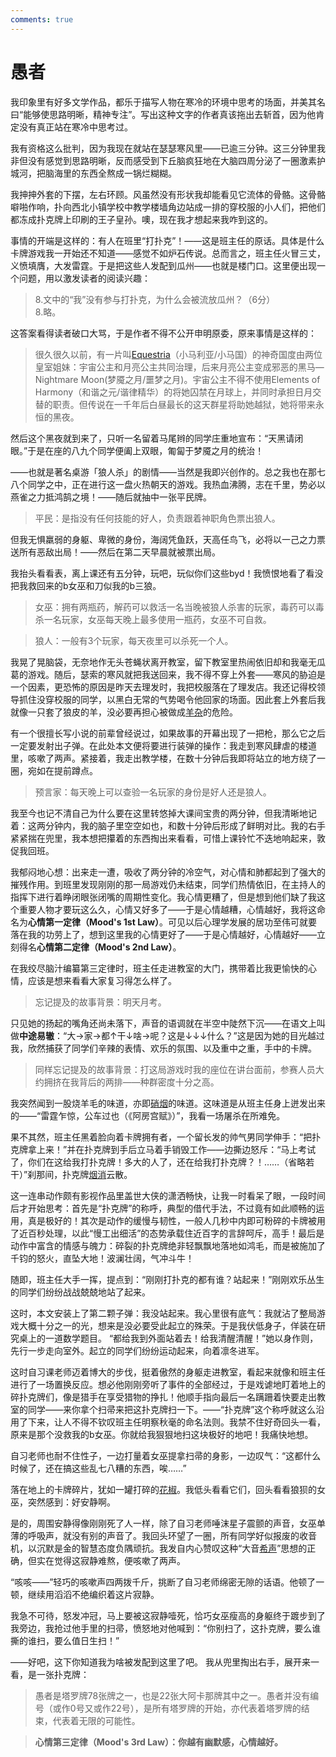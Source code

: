 ```yaml
---
comments: true
---
```

# 愚者

我印象里有好多文学作品，都乐于描写人物在寒冷的环境中思考的场面，并美其名曰“能够使思路明晰，精神专注”。写出这种文字的作者真该拖出去斩首，因为他肯定没有真正站在寒冷中思考过。

我有资格这么批判，因为我现在就站在瑟瑟寒风里——已逾三分钟。这三分钟里我非但没有感觉到思路明晰，反而感受到下丘脑疯狂地在大脑四周分泌了一圈激素护城河，把脑海里的东西全熬成一锅烂糊糊。

我抻抻外套的下摆，左右环顾。风虽然没有形状我却能看见它流体的骨骼。这骨骼噼啪作响，扑向西北小镇学校中教学楼墙角边站成一排的穿校服的小人们，把他们都冻成扑克牌上印刷的王子皇孙。噢，现在我才想起来我咋到这的。

事情的开端是这样的：有人在班里“打扑克”！——这是班主任的原话。具体是什么卡牌游戏我一开始还不知道——感觉不如炉石传说。总而言之，班主任火冒三丈，义愤填膺，大发雷霆。于是把这些人发配到瓜州——也就是楼门口。这里便出现一个问题，用以激发读者的阅读兴趣：

>8.文中的“我”没有参与打扑克，为什么会被流放瓜州？（6分）  
8.略。

这答案看得读者破口大骂，于是作者不得不公开申明原委，原来事情是这样的：

>很久很久以前，有一片叫[Equestria](https://fimtale.com/)（小马利亚/小马国）的神奇国度由两位皇室姐妹：宇宙公主和月亮公主共同治理，后来月亮公主变成邪恶的黑马—Nightmare Moon(梦魇之月/噩梦之月)。宇宙公主不得不使用Elements of Harmony（和谐之元/谐律精华）的将她囚禁在月球上，并同时承担日月交替的职责。但传说在一千年后白昼最长的这天群星将助她越狱，她将带来永恒的黑夜。

然后这个黑夜就到来了，只听一名留着马尾辫的同学庄重地宣布：“天黑请闭眼。”于是在座的八九个同学便阖上双眼，匍匐于梦魇之月的统治！

——也就是著名桌游「狼人杀」的剧情——当然是我即兴创作的。总之我也在那七八个同学之中，正在进行这一盘火热朝天的游戏。我热血沸腾，志在千里，势必以燕雀之力抵鸿鹄之境！——随后就抽中一张平民牌。

>平民：是指没有任何技能的好人，负责跟着神职角色票出狼人。

但我无惧羸弱的身躯、卑微的身份，海阔凭鱼跃，天高任鸟飞，必将以一己之力票送所有恶敌出局！——然后在第二天早晨就被票出局。

我抬头看看表，离上课还有五分钟，玩吧，玩似你们这些byd！我愤恨地看了看没把我救回来的b女巫和刀似我的b三狼。

>女巫：拥有两瓶药，解药可以救活一名当晚被狼人杀害的玩家，毒药可以毒杀一名玩家，女巫每天晚上最多使用一瓶药，女巫不可自救。

>狼人：一般有3个玩家，每天夜里可以杀死一个人。

我晃了晃脑袋，无奈地作无头苍蝇状离开教室，留下教室里热闹依旧却和我毫无瓜葛的游戏。随后，瑟索的寒风就把我送回来，我不得不穿上外套——寒风的胁迫是一个因素，更恐怖的原因是昨天去理发时，我把校服落在了理发店。我还记得校领导抓住没穿校服的同学，以黑白无常的气势喝令他回家的场面。因此套上外套后我就像一只套了狼皮的羊，没必要再担心被做成[羊杂](https://shrike-505.github.io/thoughts/Gut/)的危险。

有一个很擅长写小说的前辈曾经说过，如果故事的开幕出现了一把枪，那么它之后一定要发射出子弹。在此处本文便将要进行装弹的操作：我走到寒风肆虐的楼道里，咳嗽了两声。紧接着，我走出教学楼，在数十分钟后我即将站立的地方绕了一圈，宛如在提前蹲点。

>预言家：每天晚上可以查验一名玩家的身份是好人还是狼人。

我至今也记不清自己为什么要在这里转悠掉大课间宝贵的两分钟，但我清晰地记着：这两分钟内，我的脑子里空空如也，和数十分钟后形成了鲜明对比。我的右手紧紧揣在兜里，我本想把攥着的东西掏出来看看，可惜上课铃忙不迭地响起来，敦促我回班。

我郁闷地心想：出来走一遭，吸收了两分钟的冷空气，对心情和肺都起到了强大的摧残作用。到班里发现刚刚的那一局游戏仍未结束，同学们热情依旧，在主持人的指挥下进行着睁闭眼张闭嘴的周期性变化。我心情更糟了，但是想到他们缺了我这个重要人物才要玩这么久，心情又好多了——于是心情越糟，心情越好，我将这命名为**心情第一定律（Mood's 1st Law）**。可见以后心理学发展的居功至伟可就要落在我的功劳上了，想到这里我的心情更好了——于是心情越好，心情越好——立刻得名**心情第二定律（Mood's 2nd Law）**。

在我绞尽脑汁编纂第三定律时，班主任走进教室的大门，携带着比我更愉快的心情，应该是想来看看大家复习得怎么样了。

>忘记提及的故事背景：明天月考。

只见她的扬起的嘴角还尚未落下，声音的语调就在半空中陡然下沉——在语文上叫做**中途易辙**：“大→家→都↑干↓啥→呢？这是↓↓↓什么？”这是因为她的目光越过我，欣然捕获了同学们辛辣的表情、欢乐的氛围、以及重中之重，手中的卡牌。

>同样忘记提及的故事背景：打这局游戏时我的座位在讲台面前，参赛人员大约拥挤在我背后的两排——种群密度十分之高。

我突然闻到一股烧羊毛的味道，亦即[硝烟](https://shrike-505.github.io/stories/Gunpowdersmoke/)的味道。这味道是从班主任身上迸发出来的——“雷霆乍惊，公车过也（《阿房宫赋》）”，我看一场屠杀在所难免。

果不其然，班主任黑着脸向着卡牌拥有者，一个留长发的帅气男同学伸手：“把扑克牌拿上来！”并在扑克牌到手后立马着手销毁工作——边撕边怒斥：“马上考试了，你们在这给我打扑克牌！多大的人了，还在给我打扑克牌？！……（省略若干）”刹那间，扑克牌[烟消](https://shrike-505.github.io/stories/Vanishment/)云散。

这一连串动作颇有影视作品里盖世大侠的潇洒畅快，让我一时看呆了眼，一段时间后才开始思考：首先是“扑克牌”的称呼，典型的借代手法，不过竟有如此顺畅的运用，真是极好的！其次是动作的缓慢与韧性，一般人几秒中内即可粉碎的卡牌被用了近百秒处理，以此“慢工出细活”的态势承载住近百字的言辞呵斥，高手！最后是动作中富含的情感与魄力：碎裂的扑克牌绝非轻飘飘地落地如鸿毛，而是被施加了千钧的怒火，直坠大地！波澜壮阔，气冲斗牛！

随即，班主任大手一挥，提点到：“刚刚打扑克的都有谁？站起来！”刚刚欢乐丛生的同学们纷纷战战兢兢地站了起来。

这时，本文安装上了第二颗子弹：我没站起来。我心里很有底气：我就沾了整局游戏大概十分之一的光，想来是没必要受此起立的殊荣。于是我伏低身子，佯装在研究桌上的一道数学题目。
“都给我到外面站着去！给我清醒清醒！”她以身作则，先行一步走向室外。起立的同学们纷纷运动起来，向着凛冬进军。

这时自习课老师迈着博大的步伐，挺着傲然的身躯走进教室，看起来就像和班主任进行了一场置换反应。想必他刚刚旁听了事件的全部经过，于是戏谑地盯着地上的碎扑克牌们，像是猎手在享受猎物的挣扎！他顺手指向最后一名蹒跚着快要走出教室的同学——来你拿个扫帚来把这扑克牌扫一下。——“扑克牌”这个称呼就这么沿用了下来，让人不得不钦叹班主任明察秋毫的命名法则。我禁不住好奇回头一看，原来是那个没救我的b女巫。你就给我狠狠地扫这块极好的地吧！我痛快地想。

自习老师也耐不住性子，一边打量着女巫提拿扫帚的身影，一边叹气：“这都什么时候了，还在搞这些乱七八糟的东西，唉……”

落在地上的卡牌碎片，犹如一罐打碎的[花椒](https://shrike-505.github.io/stories/Pepper/)。我低头看看它们，回头看看狼狈的女巫，突然感到：好安静啊。

是的，周围安静得像刚刚死了人一样，除了自习老师唾沫星子震颤的声音，女巫单薄的呼吸声，就没有别的声音了。我回头环望了一圈，所有同学好似报废的收音机，以沉默是金的智慧态度负隅顽抗。我发自内心赞叹这种“大音[希声](https://shrike-505.github.io/thoughts/Unspoken/)”思想的正确，但实在觉得这寂静难熬，便咳嗽了两声。

“咳咳——”轻巧的咳嗽声四两拨千斤，挑断了自习老师绵密无隙的话语。他顿了一顿，继续用滔滔不绝编织着这片寂静。

我急不可待，怒发冲冠，马上要被这寂静噎死，恰巧女巫瘦高的身躯终于踱步到了我旁边，我抢过他手里的扫帚，愤怒地对他喊到：“你别扫了，这扑克牌，要么谁撕的谁扫，要么值日生扫！”

——好吧，这下你知道我为啥被发配到这里了吧。
我从兜里掏出右手，展开来一看，是一张扑克牌：

>愚者是塔罗牌78张牌之一，也是22张大阿卡那牌其中之一。愚者并没有编号（或作0号又或作22号），是所有塔罗牌的开始，亦代表着塔罗牌的结束，代表着无限的可能性。

>**心情第三定律（Mood's 3rd Law）：你越有幽默感，心情越好。**
